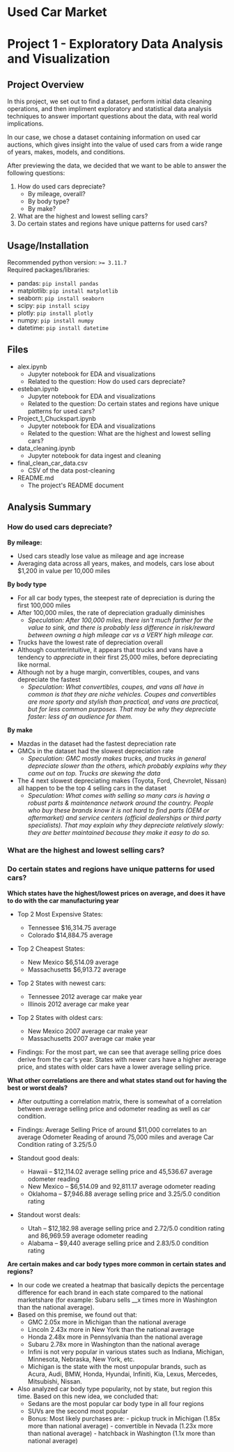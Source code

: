 # Used Car Market
# Project 1 - Exploratory Data Analysis and Visualization

## Project Overview  
In this project, we set out to find a dataset, perform initial data cleaning operations, and then impliment exploratory and statistical data analysis techniques to answer important questions about the data, with real world implications.

In our case, we chose a dataset containing information on used car auctions, which gives insight into the value of used cars from a wide range of years, makes, models, and conditions.

After previewing the data, we decided that we want to be able to answer the following questions:
1. How do used cars depreciate?  
    - By mileage, overall?
    - By body type?
    - By make?
2. What are the highest and lowest selling cars?
3. Do certain states and regions have unique patterns for used cars?

## Usage/Installation

Recommended python version: `>= 3.11.7`  
Required packages/libraries:  
- pandas: `pip install pandas`  
- matplotlib: `pip install matplotlib`  
- seaborn: `pip install seaborn`  
- scipy: `pip install scipy`  
- plotly: `pip install plotly`  
- numpy: `pip install numpy`  
- datetime: `pip install datetime`  

## Files
- alex.ipynb
    - Jupyter notebook for EDA and visualizations
    - Related to the question: How do used cars depreciate?
- esteban.ipynb
    - Jupyter notebook for EDA and visualizations
    - Related to the question: Do certain states and regions have unique patterns for used cars?
- Project_1_Chuckspart.ipynb
    - Jupyter notebook for EDA and visualizations
    - Related to the question: What are the highest and lowest selling cars?
- data_cleaning.ipynb
    - Jupyter notebook for data ingest and cleaning
- final_clean_car_data.csv
    - CSV of the data post-cleaning
- README.md
    - The project's README document

## Analysis Summary  

### How do used cars depreciate?  
**By mileage:**  
- Used cars steadly lose value as mileage and age increase
- Averaging data across all years, makes, and models, cars lose about $1,200 in value per 10,000 miles  

**By body type**
- For all car body types, the steepest rate of depreciation is during the first 100,000 miles
- After 100,000 miles, the rate of depreciation gradually diminishes
    - *Speculation: After 100,000 miles, there isn't much farther for the value to sink, and there is probably less difference in risk/reward between owning a high mileage car vs a VERY high mileage car.*
- Trucks have the lowest rate of depreciation overall
- Although counterintuitive, it appears that trucks and vans have a tendency to *appreciate* in their first 25,000 miles, before depreciating like normal.  
- Although not by a huge margin, convertibles, coupes, and vans depreciate the fastest
    - *Speculation: What convertibles, coupes, and vans all have in common is that they are niche vehicles. Coupes and convertibles are more sporty and stylish than practical, and vans are practical, but for less common purposes. That may be why they depreciate faster: less of an audience for them.*

**By make**
- Mazdas in the dataset had the fastest depreciation rate
- GMCs in the dataset had the slowest depreciation rate
    - *Speculation: GMC mostly makes trucks, and trucks in general depreciate slower than the others, which probably explains why they came out on top. Trucks are skewing the data*
- The 4 next slowest depreciating makes (Toyota, Ford, Chevrolet, Nissan) all happen to be the top 4 selling cars in the dataset
    - *Speculation: What comes with selling so many cars is having a robust parts & maintenance network around the country. People who buy these brands know it is not hard to find parts (OEM or aftermarket) and service centers (official dealerships or third party specialists). That may explain why they depreciate relatively slowly: they are better maintained because they make it easy to do so.*

### What are the highest and lowest selling cars?  

### Do certain states and regions have unique patterns for used cars?
**Which states have the highest/lowest prices on average, and does it have to do with the car manufacturing year**
- Top 2 Most Expensive States:
    - Tennessee $16,314.75 average
    - Colorado $14,884.75 average
- Top 2 Cheapest States:
    - New Mexico $6,514.09 average
    - Massachusetts $6,913.72 average
- Top 2 States with newest cars:
    - Tennessee 2012 average car make year
    - Illinois 2012 average car make year
- Top 2 States with oldest cars:
    - New Mexico 2007 average car make year
    - Massachusetts 2007 average car make year
 
- Findings: For the most part, we can see that average selling price does derive from the car's year. States with newer cars have a higher average price, and states with older cars have a lower average selling price.

**What other correlations are there and what states stand out for having the best or worst deals?**
- After outputting a correlation matrix, there is somewhat of a correlation between average selling price and odometer reading as well as car condition.
- Findings: Average Selling Price of around $11,000 correlates to an average Odometer Reading of around 75,000 miles and average Car Condition rating of 3.25/5.0

- Standout good deals:
    - Hawaii – $12,114.02 average selling price and 45,536.67 average odometer reading
    - New Mexico – $6,514.09 and 92,811.17 average odometer reading
    - Oklahoma – $7,946.88 average selling price and 3.25/5.0 condition rating
- Standout worst deals:
    - Utah – $12,182.98 average selling price and 2.72/5.0 condition rating and 86,969.59 average odometer reading
    - Alabama – $9,440 average selling price and 2.83/5.0 condition rating
 
**Are certain makes and car body types more common in certain states and regions?**
- In our code we created a heatmap that basically depicts the percentage difference for each brand in each state compared to the national marketshare (for example: Subaru sells __x times more in Washington than the national average).
- Based on this premise, we found out that:
    - GMC 2.05x more in Michigan than the national average
    - Lincoln 2.43x more in New York than the national average
    - Honda 2.48x more in Pennsylvania than the national average
    - Subaru 2.78x more in Washington than the national average
    - Infini is not very popular in various states such as Indiana, Michigan, Minnesota, Nebraska, New York, etc.
    - Michigan is the state with the most unpopular brands, such as Acura, Audi, BMW, Honda, Hyundai, Infiniti, Kia, Lexus, Mercedes, Mitsubishi, Nissan.
- Also analyzed car body type popularity, not by state, but region this time. Based on this new idea, we concluded that:
    - Sedans are the most popular car body type in all four regions
    - SUVs are the second most popular
    - Bonus: Most likely purchases are:
          - pickup truck in Michigan (1.85x more than national average)
          - convertible in Nevada (1.23x more than national average)
          - hatchback in Washington (1.1x more than national average)

